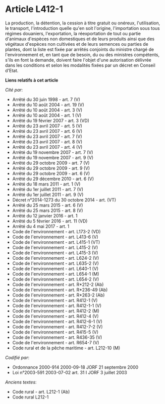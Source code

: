 # Article L412-1

La production, la détention, la cession à titre gratuit ou onéreux, l'utilisation, le transport, l'introduction quelle qu'en
soit l'origine, l'importation sous tous régimes douaniers, l'exportation, la réexportation de tout ou partie d'animaux
d'espèces non domestiques et de leurs produits ainsi que des végétaux d'espèces non cultivées et de leurs semences ou parties
de plantes, dont la liste est fixée par arrêtés conjoints du ministre chargé de l'environnement et, en tant que de besoin, du
ou des ministres compétents, s'ils en font la demande, doivent faire l'objet d'une autorisation délivrée dans les conditions
et selon les modalités fixées par un décret en Conseil d'Etat.

**Liens relatifs à cet article**

_Cité par_:

  - Arrêté du 30 juin 1998 - art. 7 (V)
  - Arrêté du 10 août 2004 - art. 19 (V)
  - Arrêté du 10 août 2004 - art. 3 (V)
  - Arrêté du 10 août 2004 - art. 1 (V)
  - Arrêté du 19 février 2007 - art. 3 (VD)
  - Arrêté du 23 avril 2007 - art. 5 (V)
  - Arrêté du 23 avril 2007 - art. 6 (V)
  - Arrêté du 23 avril 2007 - art. 7 (V)
  - Arrêté du 23 avril 2007 - art. 8 (V)
  - Arrêté du 23 avril 2007 - art. 4 (V)
  - Arrêté du 19 novembre 2007 - art. 7 (V)
  - Arrêté du 19 novembre 2007 - art. 9 (V)
  - Arrêté du 29 octobre 2009 - art. 7 (V)
  - Arrêté du 29 octobre 2009 - art. 9 (V)
  - Arrêté du 29 octobre 2009 - art. 6 (V)
  - Arrêté du 29 décembre 2010 - art. 6 (V)
  - Arrêté du 18 mars 2011 - art. 1 (V)
  - Arrêté du 1er juillet 2011 - art. 7 (V)
  - Arrêté du 1er juillet 2011 - art. 9 (V)
  - Décret n°2014-1273 du 30 octobre 2014 - art. (VT)
  - Arrêté du 25 mars 2015 - art. 6 (V)
  - Arrêté du 25 mars 2015 - art. 8 (V)
  - Arrêté du 12 janvier 2016 - art. 1
  - Arrêté du 5 février 2016 - art. 11 (VD)
  - Arrêté du 4 mai 2017 - art. 1
  - Code de l'environnement - art. L173-2 (VD)
  - Code de l'environnement - art. L413-6 (V)
  - Code de l'environnement - art. L415-1 (VT)
  - Code de l'environnement - art. L415-2 (V)
  - Code de l'environnement - art. L415-3 (V)
  - Code de l'environnement - art. L624-2 (V)
  - Code de l'environnement - art. L635-2 (V)
  - Code de l'environnement - art. L640-1 (V)
  - Code de l'environnement - art. L654-1 (M)
  - Code de l'environnement - art. L654-2 (V)
  - Code de l'environnement - art. R*212-2 (Ab)
  - Code de l'environnement - art. R*236-49 (Ab)
  - Code de l'environnement - art. R*263-2 (Ab)
  - Code de l'environnement - art. R412-1 (V)
  - Code de l'environnement - art. R412-1-1 (V)
  - Code de l'environnement - art. R412-2 (M)
  - Code de l'environnement - art. R412-4 (V)
  - Code de l'environnement - art. R412-6-1 (V)
  - Code de l'environnement - art. R412-7-2 (V)
  - Code de l'environnement - art. R415-5 (V)
  - Code de l'environnement - art. R436-35 (V)
  - Code de l'environnement - art. R654-7 (V)
  - Code rural et de la pêche maritime - art. L212-10 (M)

_Codifié par_:

  - Ordonnance 2000-914 2000-09-18 JORF 21 septembre 2000
  - Loi n°2003-591 2003-07-02 art. 31 I JORF 3 juillet 2003

_Anciens textes_:

  - Code rural - art. L212-1 (Ab)
  - Code rural L212-1
